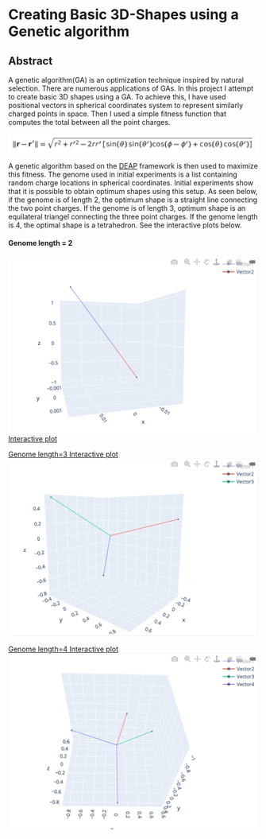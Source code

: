 # Creating Basic 3D-Shapes using a Genetic algorithm

## Abstract
A genetic algorithm(GA) is an optimization technique inspired by natural selection. There are numerous applications of GAs. In this project I attempt to create basic 3D shapes using a GA. To achieve this, I have used positional vectors in spherical coordinates system to represent similarly charged points in space. Then I used a simple fitness function that computes the total between all the point charges. 

![](https://github.com/hollan86/3DshapesWithGAs/blob/main/fitness.png )

A genetic algorithm based on the [DEAP](https://github.com/deap/deap) framework is then used to maximize this fitness. The genome used in initial experiments is a list containing random charge locations in spherical coordinates. Initial experiments show that it is possible to obtain optimum shapes using this setup. As seen below, if the genome is of length 2, the optimum shape is a straight line connecting the two point charges. If the genome is of length 3, optimum shape is an equilateral triangel connecting the three point charges. If the genome length is 4, the optimal shape is a tetrahedron. See the interactive plots below.

#### Genome length = 2

![](https://github.com/hollan86/3DshapesWithGAs/blob/main/genome2.png)
[Interactive plot](https://plotly.com/~hollan86/4/)

[Genome length=3 Interactive plot](https://plotly.com/~hollan86/6/)
![](https://github.com/hollan86/3DshapesWithGAs/blob/main/genome3.png)

[Genome length=4 Interactive plot](https://plotly.com/~hollan86/8/)
![](https://github.com/hollan86/3DshapesWithGAs/blob/main/genome4.png)


